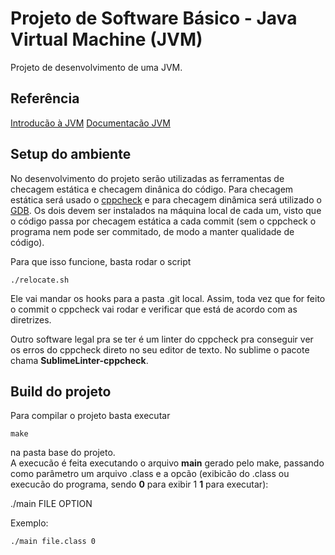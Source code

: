 # Projeto de Software Básico - Java Virtual Machine (JVM)

Projeto de desenvolvimento de uma JVM.


## Referência

[Introducão à JVM](https://www.devmedia.com.br/introducao-ao-java-virtual-machine-jvm/27624)
[Documentacão JVM](https://www.guru99.com/java-virtual-machine-jvm.html)


## Setup do ambiente

No desenvolvimento do projeto serão utilizadas as ferramentas de checagem estática e checagem dinânica do código. Para checagem estática será usado o [cppcheck](http://cppcheck.sourceforge.net/) e para checagem dinâmica será utilizado o [GDB](https://www.gnu.org/software/gdb/download/). Os dois devem ser instalados na máquina local de cada um, visto que o código passa por checagem estática a cada commit (sem o cppcheck o programa nem pode ser commitado, de modo a manter qualidade de código).

Para que isso funcione, basta rodar o script

```
./relocate.sh
```

Ele vai mandar os hooks para a pasta .git local.
Assim, toda vez que for feito o commit o cppcheck vai rodar e verificar que está de acordo com as diretrizes.  

Outro software legal pra se ter é um linter do cppcheck pra conseguir ver os erros do cppcheck direto no seu editor de texto. No sublime o pacote chama **SublimeLinter-cppcheck**.

## Build do projeto

Para compilar o projeto basta executar 

```
make
```

na pasta base do projeto.  
A execucão é feita executando o arquivo **main** gerado pelo make, passando como parâmetro um arquivo .class e a opcão (exibicão do .class ou execucão do programa, sendo **0** para exibir 1 **1** para executar):

./main FILE OPTION

Exemplo:
```
./main file.class 0
```